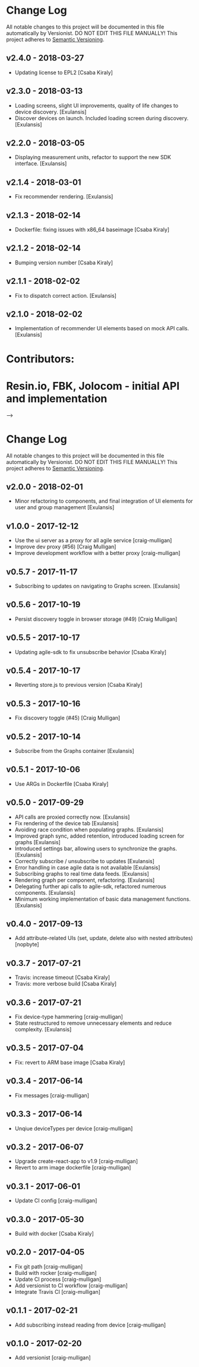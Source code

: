 # Change Log

All notable changes to this project will be documented in this file
automatically by Versionist. DO NOT EDIT THIS FILE MANUALLY!
This project adheres to [Semantic Versioning](http://semver.org/).

## v2.4.0 - 2018-03-27

* Updating license to EPL2 [Csaba Kiraly]

## v2.3.0 - 2018-03-13

* Loading screens, slight UI improvements, quality of life changes to device discovery. [Exulansis]
* Discover devices on launch. Included loading screen during discovery. [Exulansis]

## v2.2.0 - 2018-03-05

* Displaying measurement units, refactor to support the new SDK interface. [Exulansis]

## v2.1.4 - 2018-03-01

* Fix recommender rendering. [Exulansis]

## v2.1.3 - 2018-02-14

* Dockerfile: fixing issues with x86_64 baseimage [Csaba Kiraly]

## v2.1.2 - 2018-02-14

* Bumping version number [Csaba Kiraly]

## v2.1.1 - 2018-02-02

* Fix to dispatch correct action. [Exulansis]

## v2.1.0 - 2018-02-02

* Implementation of recommender UI elements based on mock API calls. [Exulansis]

# 
# Contributors:
#     Resin.io, FBK, Jolocom - initial API and implementation
-->

# Change Log

All notable changes to this project will be documented in this file
automatically by Versionist. DO NOT EDIT THIS FILE MANUALLY!
This project adheres to [Semantic Versioning](http://semver.org/).

## v2.0.0 - 2018-02-01

* Minor refactoring to components, and final integration of UI elements for user and group management [Exulansis]

## v1.0.0 - 2017-12-12

* Use the ui server as a proxy for all agile service [craig-mulligan]
* Improve dev proxy (#56) [Craig Mulligan]
* Improve development workflow with a better proxy [craig-mulligan]

## v0.5.7 - 2017-11-17

* Subscribing to updates on navigating to Graphs screen. [Exulansis]

## v0.5.6 - 2017-10-19

* Persist discovery toggle in browser storage (#49) [Craig Mulligan]

## v0.5.5 - 2017-10-17

* Updating agile-sdk to fix unsubscribe behavior [Csaba Kiraly]

## v0.5.4 - 2017-10-17

* Reverting store.js to previous version [Csaba Kiraly]

## v0.5.3 - 2017-10-16

* Fix discovery toggle (#45) [Craig Mulligan]

## v0.5.2 - 2017-10-14

* Subscribe from the Graphs container [Exulansis]

## v0.5.1 - 2017-10-06

* Use ARGs in Dockerfile [Csaba Kiraly]

## v0.5.0 - 2017-09-29

* API calls are proxied correctly now. [Exulansis]
* Fix rendering of the device tab [Exulansis]
* Avoiding race condition when populating graphs. [Exulansis]
* Improved graph sync, added retention, introduced loading screen for graphs [Exulansis]
* Introduced settings bar, allowing users to synchronize the graphs. [Exulansis]
* Correctly subscribe / unsubscribe to updates [Exulansis]
* Error handling in case agile data is not available [Exulansis]
* Subscribing graphs to real time data feeds. [Exulansis]
* Rendering graph per component, refactoring. [Exulansis]
* Delegating further api calls to agile-sdk, refactored numerous components. [Exulansis]
* Minimum working implementation of basic data management functions. [Exulansis]

## v0.4.0 - 2017-09-13

* Add attribute-related UIs (set, update, delete also with nested attributes) [nopbyte]

## v0.3.7 - 2017-07-21

* Travis: increase timeout [Csaba Kiraly]
* Travis: more verbose build [Csaba Kiraly]

## v0.3.6 - 2017-07-21

* Fix device-type hammering [craig-mulligan]
* State restructured to remove unnecessary elements and reduce complexity. [Exulansis]

## v0.3.5 - 2017-07-04

* Fix: revert to ARM base image [Csaba Kiraly]

## v0.3.4 - 2017-06-14

* Fix messages [craig-mulligan]

## v0.3.3 - 2017-06-14

* Unqiue deviceTypes per device [craig-mulligan]

## v0.3.2 - 2017-06-07

* Upgrade create-react-app to v1.9 [craig-mulligan]
* Revert to arm image dockerfile [craig-mulligan]

## v0.3.1 - 2017-06-01

* Update CI config [craig-mulligan]

## v0.3.0 - 2017-05-30

* Build with docker [Csaba Kiraly]

## v0.2.0 - 2017-04-05

* Fix git path [craig-mulligan]
* Build with rocker [craig-mulligan]
* Update CI process [craig-mulligan]
* Add versionist to CI workflow [craig-mulligan]
* Integrate Travis CI [craig-mulligan]

## v0.1.1 - 2017-02-21

* Add subscribing instead reading from device [craig-mulligan]

## v0.1.0 - 2017-02-20

* Add versionist [craig-mulligan]
